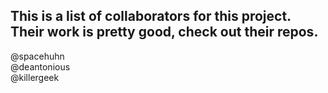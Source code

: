 ## This is a list of collaborators for this project. Their work is pretty good, check out their repos. 
@spacehuhn  
@deantonious  
@killergeek  
